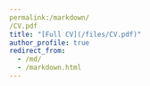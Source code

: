 ```yaml
---
permalink:/markdown/
/CV.pdf
title: "[Full CV](/files/CV.pdf)"
author_profile: true
redirect_from: 
  - /md/
  - /markdown.html
---
```




